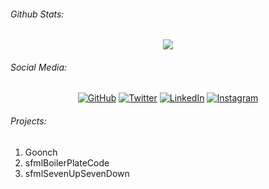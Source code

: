 ###### Github Stats:
<p align="center">
  <img src="https://github-readme-stats.vercel.app/api?username=inkfil&&show_icons=true&title_color=ffffff&icon_color=bb2acf&text_color=daf7dc&bg_color=151515">
  </p>
  
###### Social Media:
<p align="center">
	<a href="https://github.com/inkfil"><img src="https://img.shields.io/github/followers/inkfil.svg?label=GitHub&style=social" target="__blank" alt="GitHub"></a>
	<a href="https://twitter.com/RonakIsDead"><img src="https://img.shields.io/twitter/follow/RonakIsDead?label=Twitter&style=social" alt="Twitter" target="_blank"></a>
	<a href="https://www.linkedin.com/in/RonakTheShinigami"><img src="https://img.shields.io/badge/LinkedIn--_.svg?style=social&logo=linkedin" alt="LinkedIn" target="_blank"></a>
	<a href="https://www.instagram.com/RonakTheShinigami"><img src="https://img.shields.io/badge/Instagram--_.svg?style=social&logo=Instagram" alt="Instagram" target="_blank"></a>
	<!-- the above snippet was taken by -->
</p>

###### Projects:

1. Goonch
2. sfmlBoilerPlateCode
3. sfmlSevenUpSevenDown
